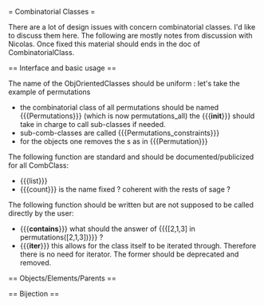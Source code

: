 = Combinatorial Classes =

There are a lot of design issues with concern combinatorial classes. 
I'd like to discuss them here. The following are mostly notes from discussion with Nicolas. Once fixed this material should ends in the doc of CombinatorialClass.

== Interface and basic usage ==

  The name of the ObjOrientedClasses should be uniform : let's take the example of permutations
 * the combinatorial class of all permutations should be named {{{Permutations}}} (which is now permutations_all) the {{{__init__}}} should take in charge to call sub-classes if needed.  
 * sub-comb-classes are called {{{Permutations_constraints}}} 
 * for the objects one removes the s as in {{{Permutation}}}

  The following function are standard and should be documented/publicized for all CombClass:
 * {{{list}}}
 * {{{count}}} is the name fixed ? coherent with the rests of sage ?  
 
  The following function should be written but are not supposed to be called directly by the user:
 * {{{__contains__}}} what should the answer of {{{[2,1,3] in permutations([2,1,3])}}} ? 
 * {{{__iter__}}} this allows for the class itself to be iterated through. Therefore there is no need for iterator. The former should be deprecated and removed. 


== Objects/Elements/Parents ==



== Bijection == 
